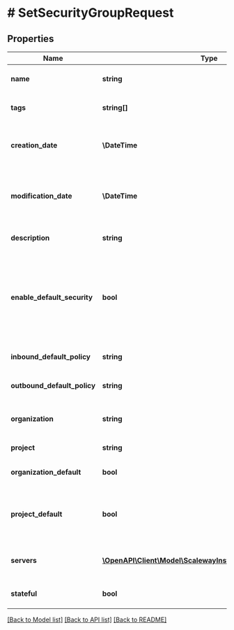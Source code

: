 # # SetSecurityGroupRequest

## Properties

Name | Type | Description | Notes
------------ | ------------- | ------------- | -------------
**name** | **string** | Name of the security group. | [optional]
**tags** | **string[]** | Tags of the security group. | [optional]
**creation_date** | **\DateTime** | Creation date of the security group (will be ignored). (RFC 3339 format) | [optional]
**modification_date** | **\DateTime** | Modification date of the security group (will be ignored). (RFC 3339 format) | [optional]
**description** | **string** | Description of the security group. | [optional]
**enable_default_security** | **bool** | True to block SMTP on IPv4 and IPv6. This feature is read only, please open a support ticket if you need to make it configurable. | [optional]
**inbound_default_policy** | **string** | Default inbound policy. | [optional] [default to 'unknown_policy']
**outbound_default_policy** | **string** | Default outbound policy. | [optional] [default to 'unknown_policy']
**organization** | **string** | Security groups Organization ID. | [optional]
**project** | **string** | Security group Project ID. | [optional]
**organization_default** | **bool** | Please use project_default instead. | [optional]
**project_default** | **bool** | True use this security group for future Instances created in this project. | [optional]
**servers** | [**\OpenAPI\Client\Model\ScalewayInstanceV1ServerSummary[]**](ScalewayInstanceV1ServerSummary.md) | Instances attached to this security group. | [optional]
**stateful** | **bool** | True to set the security group as stateful. | [optional]

[[Back to Model list]](../../README.md#models) [[Back to API list]](../../README.md#endpoints) [[Back to README]](../../README.md)
